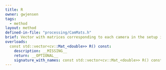 ```yaml
---
title: R
owner: gwjensen
tags:
  - method
layout: method
defined-in-file: "processing/CamMats.h"
brief: Vector with matrices corresponding to each camera in the setup in corresponding index. Each matrix is a 4x4 rotation matrix.
overloads:
  const std::vector<cv::Mat_<double>> R() const:
    description: __MISSING__
    return: __OPTIONAL__
    signature_with_names: const std::vector<cv::Mat_<double>> R() const
---
```

